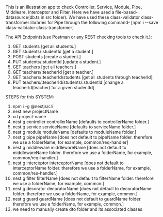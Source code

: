 This is an illustration app to check Controller, Service, Module, Pipe, Middleare, Interceptor and Filter.
Here we have used a file-based-datasource(db.ts in src folder).
We have used these class-validator class-transformer libraries for Pipe through the following command-
[npm i --save class-validator class-transformer]

The API Endpoints(use Postman or any REST checking tools to check it.):
1. GET students [get all students.]
2. GET students/:studentId [get a student.]
3. POST students [create a student.]
4. PUT students/:studentId [update a student.]
5. GET teachers [get all teachers.]
6. GET teachers/:teacherId [get a teacher.]
7. GET teachers/:teacherId/students [get all students through teacherId]
8. PUT teachers/:teacherId/students/:studentId [change a teacherId(teacher) for a given studentId]

STEPS for this SYSTEM:
1. npm i -g @nestjs/cli
2. nest new projectName
3. cd project-name
4. nest g controller controllerName [defaults to controllerName folder.]
5. nest g service serviceName [defaults to serviceName folder.]
6. nest g module moduleName [defaults to moduleName folder.]
7. nest g pipe pipeName [does not default  to pipeName folder. therefore we use a folderName, for example, common/req-handler]
8. nest g middleware middlewareName [does not default to middlewareName folder. therefore we use a folderName, for example, common/req-handler.]
9. nest g interceptor interceptorName [does not default to interceptorName folder. therefore we use a folderName, for example, common/res-handler.]
10. nest g filter filterName [does not default  to filterName folder. therefore we use a folderName, for example, common.]
11. nest g decorator decoratorName [does not default  to decoratorName folder. therefore we use a folderName, for example, common.]
12. nest g guard guardName [does not default  to guardName folder. therefore we use a folderName, for example, common.]
13. we need to manually create dto folder and its associated classes.

